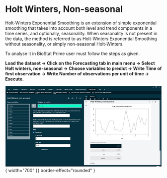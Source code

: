 # Holt Winters, Non-seasonal

Holt-Winters Exponential Smoothing is an extension of simple exponential smoothing that takes into account both level and trend components in a time series, and optionally, seasonality. When seasonality is not present in the data, the method is referred to as Holt-Winters Exponential Smoothing without seasonality, or simply non-seasonal Holt-Winters.

To analyse it in BioStat Prime user must follow the steps as given.

__Load the dataset -> Click on the Forecasting tab in main menu -> Select Holt winters, non-seasonal -> Choose variables to predict -> Write Time of first observation -> Write Number of observations per unit of time -> Execute.__

![alt text](screenshots/image233.png){ width="700" }{ border-effect="rounded" }

